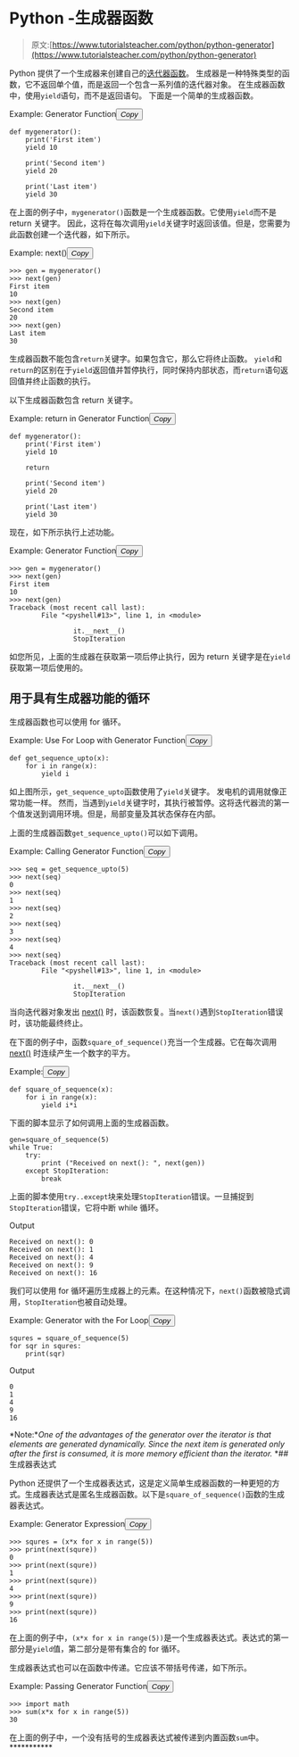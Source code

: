 # Python -生成器函数

> 原文:[https://www.tutorialsteacher.com/python/python-generator](https://www.tutorialsteacher.com/python/python-generator)

Python 提供了一个生成器来创建自己的[迭代器函数](/python/iter-method)。 生成器是一种特殊类型的函数，它不返回单个值，而是返回一个包含一系列值的迭代器对象。 在生成器函数中，使用`yield`语句，而不是返回语句。 下面是一个简单的生成器函数。

Example: Generator Function<button class="copy-btn pull-right" title="Copy example code">*Copy*</button> 

```
def mygenerator():
    print('First item')
    yield 10

    print('Second item')
    yield 20

    print('Last item')
    yield 30 
```

在上面的例子中，`mygenerator()`函数是一个生成器函数。它使用`yield`而不是 return 关键字。 因此，这将在每次调用`yield`关键字时返回该值。但是，您需要为此函数创建一个迭代器，如下所示。

Example: next()<button class="copy-btn pull-right" title="Copy example code">*Copy*</button> 

```
>>> gen = mygenerator() 
>>> next(gen) 
First item 
10                      
>>> next(gen) 
Second item 
20                      
>>> next(gen) 
Last item 
30 
```

生成器函数不能包含`return`关键字。如果包含它，那么它将终止函数。 `yield`和`return`的区别在于`yield`返回值并暂停执行，同时保持内部状态，而`return`语句返回值并终止函数的执行。

以下生成器函数包含 return 关键字。

Example: return in Generator Function<button class="copy-btn pull-right" title="Copy example code">*Copy*</button> 

```
def mygenerator():
    print('First item')
    yield 10

    return

    print('Second item')
    yield 20

    print('Last item')
    yield 30 
```

现在，如下所示执行上述功能。

Example: Generator Function<button class="copy-btn pull-right" title="Copy example code">*Copy*</button> 

```
>>> gen = mygenerator() 
>>> next(gen) 
First item 
10                      
>>> next(gen) 
Traceback (most recent call last):
        File "<pyshell#13>", line 1, in <module>

                it.__next__()
                StopIteration 
```

如您所见，上面的生成器在获取第一项后停止执行，因为 return 关键字是在`yield`获取第一项后使用的。

## 用于具有生成器功能的循环

生成器函数也可以使用 for 循环。

Example: Use For Loop with Generator Function<button class="copy-btn pull-right" title="Copy example code">*Copy*</button> 

```
def get_sequence_upto(x):
    for i in range(x):
        yield i 
```

如上图所示，`get_sequence_upto`函数使用了`yield`关键字。 发电机的调用就像正常功能一样。 然而，当遇到`yield`关键字时，其执行被暂停。这将迭代器流的第一个值发送到调用环境。但是，局部变量及其状态保存在内部。

上面的生成器函数`get_sequence_upto()`可以如下调用。

Example: Calling Generator Function<button class="copy-btn pull-right" title="Copy example code">*Copy*</button> 

```
>>> seq = get_sequence_upto(5) 
>>> next(seq) 
0                      
>>> next(seq) 
1                      
>>> next(seq) 
2                      
>>> next(seq) 
3                      
>>> next(seq) 
4                                                          
>>> next(seq)                                     
Traceback (most recent call last):
        File "<pyshell#13>", line 1, in <module>

                it.__next__()
                StopIteration 
```

当向迭代器对象发出 [next()](/python/next-method) 时，该函数恢复。当`next()`遇到`StopIteration`错误时，该功能最终终止。

在下面的例子中，函数`square_of_sequence()`充当一个生成器。它在每次调用 [next()](/python/next-method) 时连续产生一个数字的平方。

Example:<button class="copy-btn pull-right" title="Copy example code">*Copy*</button> 

```
def square_of_sequence(x):
    for i in range(x):
        yield i*i 
```

下面的脚本显示了如何调用上面的生成器函数。

```
gen=square_of_sequence(5)
while True:
    try:
        print ("Received on next(): ", next(gen))
    except StopIteration:
        break 
```

上面的脚本使用`try..except`块来处理`StopIteration`错误。一旦捕捉到`StopIteration`错误，它将中断 while 循环。

Output

```
Received on next(): 0
Received on next(): 1
Received on next(): 4
Received on next(): 9
Received on next(): 16 
```

我们可以使用 for 循环遍历生成器上的元素。在这种情况下，`next()`函数被隐式调用，`StopIteration`也被自动处理。

Example: Generator with the For Loop<button class="copy-btn pull-right" title="Copy example code">*Copy*</button> 

```
squres = square_of_sequence(5)
for sqr in squres:
    print(sqr) 
```

Output

```
0
1
4
9
16 
```

*Note:**One of the advantages of the generator over the iterator is that elements are generated dynamically. Since the next item is generated only after the first is consumed, it is more memory efficient than the iterator.* *## 生成器表达式

Python 还提供了一个生成器表达式，这是定义简单生成器函数的一种更短的方式。生成器表达式是匿名生成器函数。以下是`square_of_sequence()`函数的生成器表达式。

Example: Generator Expression<button class="copy-btn pull-right" title="Copy example code">*Copy*</button> 

```
>>> squres = (x*x for x in range(5))
>>> print(next(squre))              
0                                            
>>> print(next(squre))              
1                                            
>>> print(next(squre))              
4                                            
>>> print(next(squre))              
9                                            
>>> print(next(squre))              
16 
```

在上面的例子中，`(x*x for x in range(5))`是一个生成器表达式。表达式的第一部分是`yield`值，第二部分是带有集合的 for 循环。

生成器表达式也可以在函数中传递。它应该不带括号传递，如下所示。

Example: Passing Generator Function<button class="copy-btn pull-right" title="Copy example code">*Copy*</button> 

```
>>> import math
>>> sum(x*x for x in range(5)) 
30 
```

在上面的例子中，一个没有括号的生成器表达式被传递到内置函数`sum`中。***********